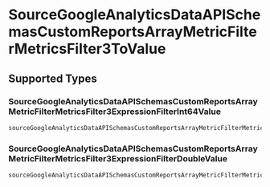 # SourceGoogleAnalyticsDataAPISchemasCustomReportsArrayMetricFilterMetricsFilter3ToValue


## Supported Types

### SourceGoogleAnalyticsDataAPISchemasCustomReportsArrayMetricFilterMetricsFilter3ExpressionFilterInt64Value

```python
sourceGoogleAnalyticsDataAPISchemasCustomReportsArrayMetricFilterMetricsFilter3ToValue: shared.SourceGoogleAnalyticsDataAPISchemasCustomReportsArrayMetricFilterMetricsFilter3ExpressionFilterInt64Value = /* values here */
```

### SourceGoogleAnalyticsDataAPISchemasCustomReportsArrayMetricFilterMetricsFilter3ExpressionFilterDoubleValue

```python
sourceGoogleAnalyticsDataAPISchemasCustomReportsArrayMetricFilterMetricsFilter3ToValue: shared.SourceGoogleAnalyticsDataAPISchemasCustomReportsArrayMetricFilterMetricsFilter3ExpressionFilterDoubleValue = /* values here */
```

